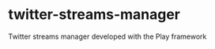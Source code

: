 twitter-streams-manager
=======================

Twitter streams manager developed with the Play framework
